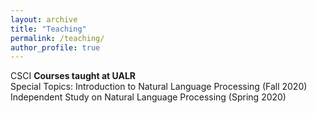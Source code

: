 ```yaml
---
layout: archive
title: "Teaching"
permalink: /teaching/
author_profile: true
---
```

CSCI 
**Courses taught at UALR**<br>
Special Topics: Introduction to Natural Language Processing (Fall 2020)<br>
Independent Study on Natural Language Processing (Spring 2020)
